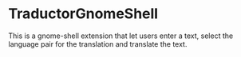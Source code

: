 TraductorGnomeShell
===================

This is a gnome-shell extension that let users enter a text, select the language pair for the translation and translate the text.